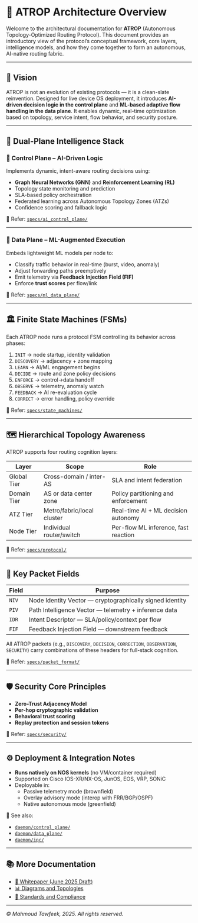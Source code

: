 # 🧠 ATROP Architecture Overview

Welcome to the architectural documentation for **ATROP** (Autonomous Topology-Optimized Routing Protocol). This document provides an introductory view of the protocol’s conceptual framework, core layers, intelligence models, and how they come together to form an autonomous, AI-native routing fabric.

---

## 🧭 Vision

ATROP is not an evolution of existing protocols — it is a clean-slate reinvention. Designed for live device OS deployment, it introduces **AI-driven decision logic in the control plane** and **ML-based adaptive flow handling in the data plane**. It enables dynamic, real-time optimization based on topology, service intent, flow behavior, and security posture.

---

## 🧩 Dual-Plane Intelligence Stack

### 🔹 Control Plane – AI-Driven Logic
Implements dynamic, intent-aware routing decisions using:

- **Graph Neural Networks (GNN)** and **Reinforcement Learning (RL)**
- Topology state monitoring and prediction
- SLA-based policy orchestration
- Federated learning across Autonomous Topology Zones (ATZs)
- Confidence scoring and fallback logic

📁 Refer: [`specs/ai_control_plane/`](../../specs/ai_control_plane/)

---

### 🔸 Data Plane – ML-Augmented Execution
Embeds lightweight ML models per node to:

- Classify traffic behavior in real-time (burst, video, anomaly)
- Adjust forwarding paths preemptively
- Emit telemetry via **Feedback Injection Field (FIF)**
- Enforce **trust scores** per flow/link

📁 Refer: [`specs/ml_data_plane/`](../../specs/ml_data_plane/)

---

## 🏛️ Finite State Machines (FSMs)

Each ATROP node runs a protocol FSM controlling its behavior across phases:

1. `INIT` → node startup, identity validation
2. `DISCOVERY` → adjacency + zone mapping
3. `LEARN` → AI/ML engagement begins
4. `DECIDE` → route and zone policy decisions
5. `ENFORCE` → control→data handoff
6. `OBSERVE` → telemetry, anomaly watch
7. `FEEDBACK` → AI re-evaluation cycle
8. `CORRECT` → error handling, policy override

📁 Refer: [`specs/state_machines/`](../../specs/state_machines/)

---

## 🗺️ Hierarchical Topology Awareness

ATROP supports four routing cognition layers:

| Layer         | Scope                          | Role                                      |
|---------------|--------------------------------|-------------------------------------------|
| Global Tier   | Cross-domain / inter-AS        | SLA and intent federation                 |
| Domain Tier   | AS or data center zone         | Policy partitioning and enforcement       |
| ATZ Tier      | Metro/fabric/local cluster     | Real-time AI + ML decision autonomy       |
| Node Tier     | Individual router/switch       | Per-flow ML inference, fast reaction      |

📁 Refer: [`specs/protocol/`](../../specs/protocol/)

---

## 🧠 Key Packet Fields

| Field | Purpose |
|-------|---------|
| `NIV` | Node Identity Vector — cryptographically signed identity |
| `PIV` | Path Intelligence Vector — telemetry + inference data |
| `IDR` | Intent Descriptor — SLA/policy/context per flow |
| `FIF` | Feedback Injection Field — downstream feedback |

All ATROP packets (e.g., `DISCOVERY`, `DECISION`, `CORRECTION`, `OBSERVATION`, `SECURITY`) carry combinations of these headers for full-stack cognition.

📁 Refer: [`specs/packet_format/`](../../specs/packet_format/)

---

## 🛡️ Security Core Principles

- **Zero-Trust Adjacency Model**
- **Per-hop cryptographic validation**
- **Behavioral trust scoring**
- **Replay protection and session tokens**

📁 Refer: [`specs/security/`](../../specs/security/)

---

## ⚙️ Deployment & Integration Notes

- **Runs natively on NOS kernels** (no VM/container required)
- Supported on Cisco IOS-XR/NX-OS, JunOS, EOS, VRP, SONiC
- Deployable in:
  - Passive telemetry mode (brownfield)
  - Overlay advisory mode (interop with FRR/BGP/OSPF)
  - Native autonomous mode (greenfield)

📁 See also:
- [`daemon/control_plane/`](../../daemon/control_plane/)
- [`daemon/data_plane/`](../../daemon/data_plane/)
- [`daemon/ipc/`](../../daemon/ipc/)

---

## 📚 More Documentation

- [📜 Whitepaper (June 2025 Draft)](../whitepaper/ATROP_White_Paper_Draft_June2025.pdf)
- [📊 Diagrams and Topologies](../diagrams/README.md)
- [📏 Standards and Compliance](../standards/README.md)

---

_© Mahmoud Tawfeek, 2025. All rights reserved._
